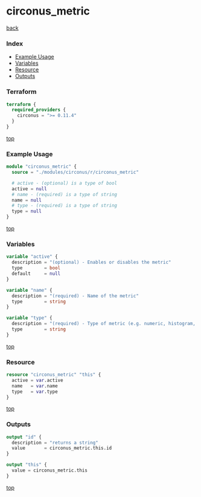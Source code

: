 # circonus_metric

[back](../circonus.md)

### Index

- [Example Usage](#example-usage)
- [Variables](#variables)
- [Resource](#resource)
- [Outputs](#outputs)

### Terraform

```terraform
terraform {
  required_providers {
    circonus = ">= 0.11.4"
  }
}
```

[top](#index)

### Example Usage

```terraform
module "circonus_metric" {
  source = "./modules/circonus/r/circonus_metric"

  # active - (optional) is a type of bool
  active = null
  # name - (required) is a type of string
  name = null
  # type - (required) is a type of string
  type = null
}
```

[top](#index)

### Variables

```terraform
variable "active" {
  description = "(optional) - Enables or disables the metric"
  type        = bool
  default     = null
}

variable "name" {
  description = "(required) - Name of the metric"
  type        = string
}

variable "type" {
  description = "(required) - Type of metric (e.g. numeric, histogram, text)"
  type        = string
}
```

[top](#index)

### Resource

```terraform
resource "circonus_metric" "this" {
  active = var.active
  name   = var.name
  type   = var.type
}
```

[top](#index)

### Outputs

```terraform
output "id" {
  description = "returns a string"
  value       = circonus_metric.this.id
}

output "this" {
  value = circonus_metric.this
}
```

[top](#index)